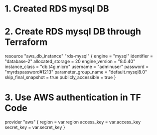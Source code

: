 # 1. Created RDS mysql DB

# 2. Create RDS mysql DB through Terraform


resource "aws_db_instance" "rds-mysql" {
  engine               = "mysql"
  identifier           = "database-2"
  allocated_storage    =  20
  engine_version       = "8.0.40"
  instance_class       = "db.t4g.micro"
  username             = "adminuser"
  password             = "myrdspassword#1213"
  parameter_group_name = "default.mysql8.0"
  skip_final_snapshot  = true
  publicly_accessible =  true
}

# 3. Use AWS authentication in TF Code 

provider "aws" {
  region     = var.region
  access_key = var.access_key
  secret_key = var.secret_key
}
